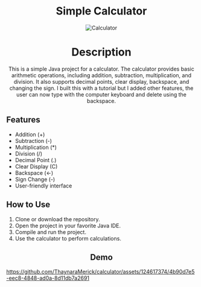 <h1 align="center">Simple Calculator</h1>

<p align="center">
  <img src="https://github.com/ThaynaraMerick/calculator/assets/124617374/3dbd2b3c-94b1-4267-866f-cf5d069c2bb0" alt="Calculator">
</p>

<h1 align="center">Description</h1>

<p align="center">
  This is a simple Java project for a calculator. The calculator provides basic arithmetic operations, including addition, subtraction, multiplication, and division. It also supports decimal points, clear display, backspace, and changing the sign. I built this with a tutorial but I added other features, the user can now type with the computer keyboard and delete using the backspace.
</p>

## Features

- Addition (+)
- Subtraction (-)
- Multiplication (*)
- Division (/)
- Decimal Point (.)
- Clear Display (C)
- Backspace (←)
- Sign Change (-)
- User-friendly interface

## How to Use

1. Clone or download the repository.
2. Open the project in your favorite Java IDE.
3. Compile and run the project.
4. Use the calculator to perform calculations.



<h2 align="center">Demo</h2>

<p align="center">
  





https://github.com/ThaynaraMerick/calculator/assets/124617374/4b90d7e5-eec8-4848-ad0a-8d11db7a2691


